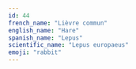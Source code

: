 ```yaml
---
id: 44
french_name: "Lièvre commun"
english_name: "Hare"
spanish_name: "Lepus"
scientific_name: "Lepus europaeus"
emoji: "rabbit"
---
```

